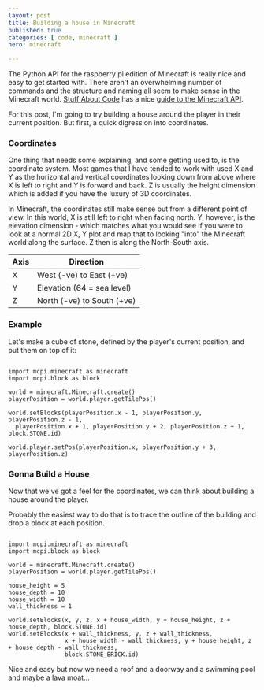 ```yaml
---
layout: post
title: Building a house in Minecraft
published: true
categories: [ code, minecraft ]
hero: minecraft 

---
```


The Python API for the raspberry pi edition of Minecraft is really nice and easy to
get started with. There aren't an overwhelming number of commands and the structure
and naming all seem to make sense in the Minecraft world. <a href="http://www.stuffaboutcode.com/">Stuff About Code</a>
 has a nice <a href="http://www.stuffaboutcode.com/p/minecraft-api-reference.html">guide to the Minecraft API</a>.

For this post, I'm going to try building a house around the player in their current
position. But first, a quick digression into coordinates.

### Coordinates

One thing that needs some explaining, and some getting used to, is the coordinate
system. Most games that I have tended to work with used X and Y as the horizontal
and vertical coordinates looking down from above where X is left to right and Y is
forward and back. Z is usually the height dimension which is added if you have the luxury
of 3D coordinates.

In Minecraft, the coordinates still make sense but from a different point of view. In
this world, X is still left to right when facing north. Y, however, is the elevation
dimension - which matches what you would see if you were to look at a normal 2D X, Y
plot and map that to looking "into" the Minecraft world along the surface. Z then is
along the North-South axis.

Axis | Direction
---- | ---------
  X  |  West (-ve) to East (+ve)
  Y  |  Elevation (64 = sea level)
  Z  |  North (-ve) to South (+ve)


### Example

Let's make a cube of stone, defined by the player's current position, and put them
on top of it:

~~~

import mcpi.minecraft as minecraft
import mcpi.block as block

world = minecraft.Minecraft.create()
playerPosition = world.player.getTilePos()

world.setBlocks(playerPosition.x - 1, playerPosition.y, playerPosition.z - 1,
  playerPosition.x + 1, playerPosition.y + 2, playerPosition.z + 1, block.STONE.id)

world.player.setPos(playerPosition.x, playerPosition.y + 3, playerPosition.z)

~~~

### Gonna Build a House

Now that we've got a feel for the coordinates, we can think about building a house
around the player.

Probably the easiest way to do that is to trace the outline of the building and
drop a block at each position.

~~~

import mcpi.minecraft as minecraft
import mcpi.block as block

world = minecraft.Minecraft.create()
playerPosition = world.player.getTilePos()

house_height = 5
house_depth = 10
house_width = 10
wall_thickness = 1

world.setBlocks(x, y, z, x + house_width, y + house_height, z + house_depth, block.STONE.id)
world.setBlocks(x + wall_thickness, y, z + wall_thickness,
                x + house_width - wall_thickness, y + house_height, z + house_depth - wall_thickness,
                block.STONE_BRICK.id)
~~~

Nice and easy but now we need a roof and a doorway and a swimming pool and maybe a lava moat...
